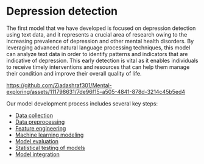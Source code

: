 # Depression detection
The first model that we have developed is focused on depression detection using text data, and it represents a crucial area of research owing to the increasing prevalence of depression and other mental health disorders. By leveraging advanced natural language processing techniques, this model can analyze text data in order to identify patterns and indicators that are indicative of depression. This early detection is vital as it enables individuals to receive timely interventions and resources that can help them manage their condition and improve their overall quality of life. 

https://github.com/Ziadashraf301/Mental-exploring/assets/111798631/7de96f15-a505-4841-878d-3214c45b5ed4

Our model development process includes several key steps:

- [Data collection](https://github.com/Ziadashraf301/Mental-exploring/blob/main/Depression%20detection/Data%20collection%20and%20preprocessing.ipynb)
- [Data preprocessing](https://github.com/Ziadashraf301/Mental-exploring/blob/main/Depression%20detection/data_collection_and_preprocessing.py)
- [Feature engineering](https://github.com/Ziadashraf301/Mental-exploring/blob/main/Depression%20detection/Models.ipynb)
- [Machine learning modeling](https://github.com/Ziadashraf301/Mental-exploring/blob/main/Depression%20detection/Models.ipynb)
- [Model evaluation](https://github.com/Ziadashraf301/Mental-exploring/blob/main/Depression%20detection/Models.ipynb)
- [Statistical testing of models](https://github.com/Ziadashraf301/Mental-exploring/blob/main/Depression%20detection/Test_models_statistically.ipynb)
- [Model integration](https://github.com/Ziadashraf301/Mental-exploring/blob/main/Depression%20detection/model_data_pipline.py)
